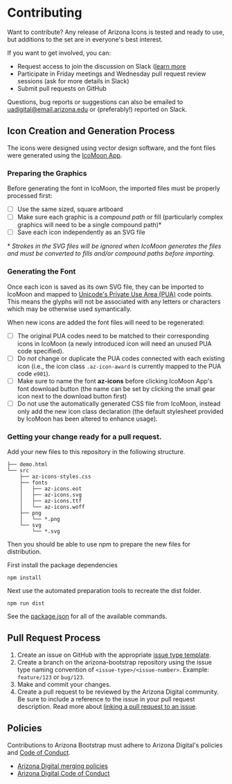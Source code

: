 # Contributing

Want to contribute? Any release of Arizona Icons is tested and ready to use, but
additions to the set are in everyone's best interest.

If you want to get involved, you can:

- Request access to join the discussion on Slack ([learn
  more]((digital.arizona.edu/arizona-bootstrap/main/docs/0.0/about/get-involved))
- Participate in Friday meetings and Wednesday pull request review sessions (ask
  for more details in Slack)
- Submit pull requests on GitHub

Questions, bug reports or suggestions can also be emailed to
[uadigital@email.arizona.edu](mailto:uadigital@email.arizona.edu) or
(preferably!) reported on Slack.

## Icon Creation and Generation Process
The icons were designed using vector design software, and the font files were
generated using the [IcoMoon App](https://icomoon.io/app).

### Preparing the Graphics
Before generating the font in IcoMoon, the imported files must be properly
processed first:
- [ ] Use the same sized, square artboard
- [ ] Make sure each graphic is a *compound path* or fill (particularly complex
  graphics will need to be a single compound path)\*
- [ ] Save each icon independently as an SVG file

\* *Strokes in the SVG files will be ignored when IcoMoon generates the files
and must be converted to fills and/or compound paths before importing.*


### Generating the Font
Once each icon is saved as its own SVG file, they can be imported to IcoMoon and
mapped to [Unicode's Private Use Area
(PUA)](https://en.wikipedia.org/wiki/Private_Use_Areas) code points. This means
the glyphs will not be associated with any letters or characters which may be
otherwise used symantically.


When new icons are added the font files will need to be regenerated:

- [ ] The original PUA codes need to be matched to their corresponding icons in
  IcoMoon (a newly introduced icon will need an unused PUA code specified).
- [ ] Do _not_ change or duplicate the PUA codes connected with each existing
  icon (i.e., the icon class `.az-icon-award` is currently mapped to the PUA
  code `e901`).
- [ ] Make sure to name the font **az-icons** before clicking IcoMoon App's font
  download button (the name can be set by clicking the small gear icon next to
  the download button first)
- [ ] Do not use the automatically generated CSS file from IcoMoon, instead only
  add the new icon class declaration (the default stylesheet provided by IcoMoon
  has been altered to enhance usage).

### Getting your change ready for a pull request.
Add your new files to this repository in the following structure.

```
├── demo.html
└── src
    ├── az-icons-styles.css
    ├── fonts
    │   ├── az-icons.eot
    │   ├── az-icons.svg
    │   ├── az-icons.ttf
    │   └── az-icons.woff
    ├── png
    │   └── *.png
    └── svg
        └── *.svg
```

Then you should be able to use npm to prepare the new files for distribution.

First install the package dependencies

```
npm install
```

Next use the automated preparation tools to recreate the dist folder.

```
npm run dist
```

See the [package.json](./package.json) for all of the available commands.

## Pull Request Process
1. Create an issue on GitHub with the appropriate [issue type template](https://github.com/az-digital/az-icons/issues/new/choose).
2. Create a branch on the arizona-bootstrap repository using the issue type naming convention of `<issue-type>/<issue-number>`. Example: `feature/123` or `bug/123`.
3. Make and commit your changes.
4. Create a pull request to be reviewed by the Arizona Digital community. Be sure to include a reference to the issue in your pull request description. Read more about [linking a pull request to an issue](https://help.github.com/en/github/managing-your-work-on-github/linking-a-pull-request-to-an-issue).

## Policies
Contributions to Arizona Bootstrap must adhere to Arizona Digital's policies and [Code of Conduct](https://github.com/az-digital/policies/blob/main/code-of-conduct.md).

- [Arizona Digital merging policies](https://github.com/az-digital/policies/blob/main/code-of-conduct.md)
- [Arizona Digital Code of Conduct](https://github.com/az-digital/policies/blob/main/code-of-conduct.md)
